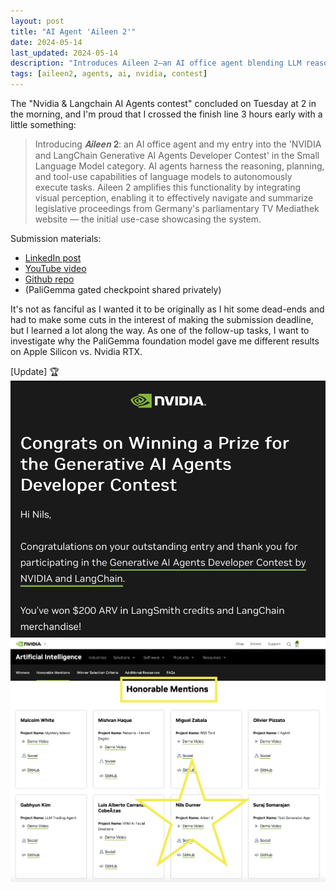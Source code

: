 ```yaml
---
layout: post
title: "AI Agent 'Aileen 2'"
date: 2024-05-14
last_updated: 2024-05-14
description: "Introduces Aileen 2—an AI office agent blending LLM reasoning, planning, and visual perception to summarize German parliamentary TV content, winning NVIDIA-LC contest honors."
tags: [aileen2, agents, ai, nvidia, contest]
---
```


The "Nvidia & Langchain AI Agents contest" concluded on Tuesday at 2 in the morning, and I'm proud that I crossed the finish line 3 hours early with a little something:
> Introducing 𝑨𝒊𝒍𝒆𝒆𝒏 𝟐: an AI office agent and my entry into the 'NVIDIA and LangChain Generative AI Agents Developer Contest' in the Small Language Model category. AI agents harness the reasoning, planning, and tool-use capabilities of language models to autonomously execute tasks. Aileen 2 amplifies this functionality by integrating visual perception, enabling it to effectively navigate and summarize legislative proceedings from Germany's parliamentary TV Mediathek website — the initial use-case showcasing the system.

Submission materials:
* [LinkedIn post](https://www.linkedin.com/posts/nilsdurner_nvidiadevcontest-langchain-generativeai-activity-7208564239026810880-FWas?utm_source=share&utm_medium=member_desktop)
* [YouTube video](https://youtu.be/mb5GRIMmWGg)
* [Github repo](https://github.com/ndurner/aileen2)
* (PaliGemma gated checkpoint shared privately)

It's not as fanciful as I wanted it to be originally as I hit some dead-ends and had to make some cuts in the interest of making the submission deadline, but I learned a lot along the way. As one of the follow-up tasks, I want to investigate why the PaliGemma foundation model gave me different results on Apple Silicon vs. Nvidia RTX.

[Update]
🏆
![Winning notification Aileen2](assets/img/aileen2-prize.png)
![Honorable Mention Aileen2](assets/img/aileen2-honorable-mention.png)
